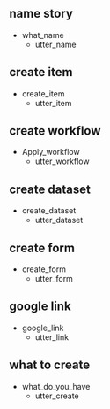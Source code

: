 ## name story
* what_name
  - utter_name

## create item
* create_item
  - utter_item
  
## create workflow
* Apply_workflow
  - utter_workflow
  
## create dataset
* create_dataset
  - utter_dataset

## create form
* create_form
  - utter_form

## google link
* google_link
  - utter_link
## what to create
* what_do_you_have
  - utter_create
